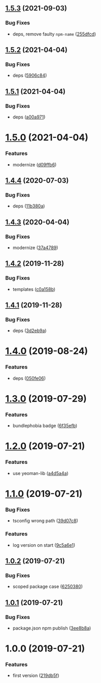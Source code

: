 ## [1.5.3](https://github.com/NaturalCycles/generator-nodejs-lib/compare/v1.5.2...v1.5.3) (2021-09-03)


### Bug Fixes

* deps, remove faulty `npm-name` ([255dfcd](https://github.com/NaturalCycles/generator-nodejs-lib/commit/255dfcd6929e9aca0beb48a9c720a3cfd52ec62f))

## [1.5.2](https://github.com/NaturalCycles/generator-nodejs-lib/compare/v1.5.1...v1.5.2) (2021-04-04)


### Bug Fixes

* deps ([5906c84](https://github.com/NaturalCycles/generator-nodejs-lib/commit/5906c843a154f906d5f3d4ab31c97a6a7209e96f))

## [1.5.1](https://github.com/NaturalCycles/generator-nodejs-lib/compare/v1.5.0...v1.5.1) (2021-04-04)


### Bug Fixes

* deps ([a00a971](https://github.com/NaturalCycles/generator-nodejs-lib/commit/a00a9718f52f11d4c80bd8e96d0b659749047263))

# [1.5.0](https://github.com/NaturalCycles/generator-nodejs-lib/compare/v1.4.4...v1.5.0) (2021-04-04)


### Features

* modernize ([d09ffb6](https://github.com/NaturalCycles/generator-nodejs-lib/commit/d09ffb6c9ff62fd52c9237c8ead9d92446d3567e))

## [1.4.4](https://github.com/NaturalCycles/generator-nodejs-lib/compare/v1.4.3...v1.4.4) (2020-07-03)


### Bug Fixes

* deps ([11b380a](https://github.com/NaturalCycles/generator-nodejs-lib/commit/11b380ad9d98ab309d4471b4fe9ee5fefa2e7c40))

## [1.4.3](https://github.com/NaturalCycles/generator-nodejs-lib/compare/v1.4.2...v1.4.3) (2020-04-04)


### Bug Fixes

* modernize ([37a4789](https://github.com/NaturalCycles/generator-nodejs-lib/commit/37a4789e62dc286955a601da86a141acca47b7e1))

## [1.4.2](https://github.com/NaturalCycles/generator-nodejs-lib/compare/v1.4.1...v1.4.2) (2019-11-28)


### Bug Fixes

* templates ([c0a158b](https://github.com/NaturalCycles/generator-nodejs-lib/commit/c0a158bf92b620b1b2b60c1edbfa974145cc8800))

## [1.4.1](https://github.com/NaturalCycles/generator-nodejs-lib/compare/v1.4.0...v1.4.1) (2019-11-28)


### Bug Fixes

* deps ([3d2eb9a](https://github.com/NaturalCycles/generator-nodejs-lib/commit/3d2eb9adca32ddc74be52d6302c1a1333f8de536))

# [1.4.0](https://github.com/NaturalCycles/generator-nodejs-lib/compare/v1.3.0...v1.4.0) (2019-08-24)


### Features

* deps ([050fe06](https://github.com/NaturalCycles/generator-nodejs-lib/commit/050fe06))

# [1.3.0](https://github.com/NaturalCycles/generator-nodejs-lib/compare/v1.2.0...v1.3.0) (2019-07-29)


### Features

* bundlephobia badge ([6f35efb](https://github.com/NaturalCycles/generator-nodejs-lib/commit/6f35efb))

# [1.2.0](https://github.com/NaturalCycles/generator-nodejs-lib/compare/v1.1.0...v1.2.0) (2019-07-21)


### Features

* use yeoman-lib ([a4d5a4a](https://github.com/NaturalCycles/generator-nodejs-lib/commit/a4d5a4a))

# [1.1.0](https://github.com/NaturalCycles/generator-nodejs-lib/compare/v1.0.2...v1.1.0) (2019-07-21)


### Bug Fixes

* tsconfig wrong path ([39d07c8](https://github.com/NaturalCycles/generator-nodejs-lib/commit/39d07c8))


### Features

* log version on start ([9c5a6e1](https://github.com/NaturalCycles/generator-nodejs-lib/commit/9c5a6e1))

## [1.0.2](https://github.com/NaturalCycles/generator-nodejs-lib/compare/v1.0.1...v1.0.2) (2019-07-21)


### Bug Fixes

* scoped package case ([6250380](https://github.com/NaturalCycles/generator-nodejs-lib/commit/6250380))

## [1.0.1](https://github.com/NaturalCycles/generator-nodejs-lib/compare/v1.0.0...v1.0.1) (2019-07-21)


### Bug Fixes

* package.json npm publish ([3ee8b8a](https://github.com/NaturalCycles/generator-nodejs-lib/commit/3ee8b8a))

# 1.0.0 (2019-07-21)


### Features

* first version ([219db5f](https://github.com/NaturalCycles/generator-nodejs-lib/commit/219db5f))

